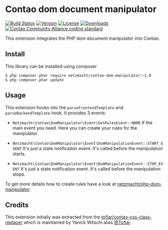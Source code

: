 
Contao dom document manipulator
===============================

[![Build Status](http://img.shields.io/travis/netzmacht/contao-dom-document/master.svg?style=flat-square)](https://travis-ci.org/netzmacht/contao-dom-document)
[![Version](http://img.shields.io/packagist/v/netzmacht/contao-dom-document.svg?style=flat-square)](http://packagist.com/packages/netzmacht/contao-dom-document)
[![License](http://img.shields.io/packagist/l/netzmacht/contao-dom-document.svg?style=flat-square)](http://packagist.com/packages/netzmacht/contao-dom-document)
[![Downloads](http://img.shields.io/packagist/dt/netzmacht/contao-dom-document.svg?style=flat-square)](http://packagist.com/packages/netzmacht/contao-dom-document)
[![Contao Community Alliance coding standard](http://img.shields.io/badge/cca-coding_standard-red.svg?style=flat-square)](https://github.com/contao-community-alliance/coding-standard)


This extension integrates the PHP dom document manipulator into Contao.

Install
---------------------------

This library can be installed using composer

```
$ php composer.phar require netzmacht/contao-dom-manipulator:~1.0
$ php composer.phar update
```

Usage
----------------------------

This extension hooks into the `parseFrontendTemplate` and `parseBackendTemplate` hook. It provides 3 events:

 * `Netzmacht\Contao\DomManipulator\Event\GetRulesEvent::NAME`
   If the main event you need. Here you can create your rules for the manipulator.
    
 * `Netzmacht\Contao\DomManipulator\Event\DomManipulationEvent::START_EVENT`
   It's just a state notification event. It's called before the manipulation starts.
 
 * `Netzmacht\Contao\DomManipulator\Event\DomManipulationEvent::STOP_EVENT`
   It's just a state notification event. It's called before the manipulation stops.

To get more details how to create rules have a look at
[netzmacht/php-dom-manipulator](https://github.com/netzmacht/php-dom-manipulator).

Credits
----------------------------

This extension initially was extracted from the [toflar/contao-css-class-replacer](https://github.com/Toflar/contao-css-class-replacer)
which is maintained by Yanick Witschi alias [@Toflar](https://github.com/Toflar).
